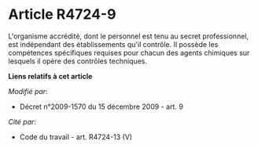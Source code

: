 # Article R4724-9

L'organisme accrédité, dont le personnel est tenu au secret professionnel, est indépendant des établissements qu'il contrôle.
Il possède les compétences spécifiques requises pour chacun des agents chimiques sur lesquels il opère des contrôles
techniques.

**Liens relatifs à cet article**

_Modifié par_:

  - Décret n°2009-1570 du 15 décembre 2009 - art. 9

_Cité par_:

  - Code du travail - art. R4724-13 (V)
